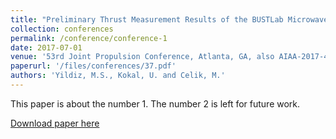 ```yaml
---
title: "Preliminary Thrust Measurement Results of the BUSTLab Microwave Electrothermal Thruster"
collection: conferences
permalink: /conference/conference-1
date: 2017-07-01
venue: '53rd Joint Propulsion Conference, Atlanta, GA, also AIAA-2017-4725.'
paperurl: '/files/conferences/37.pdf'
authors: 'Yildiz, M.S., Kokal, U. and Celik, M.'
---
```

This paper is about the number 1. The number 2 is left for future work.

[Download paper here](http://academicpages.github.io/files/paper1.pdf)